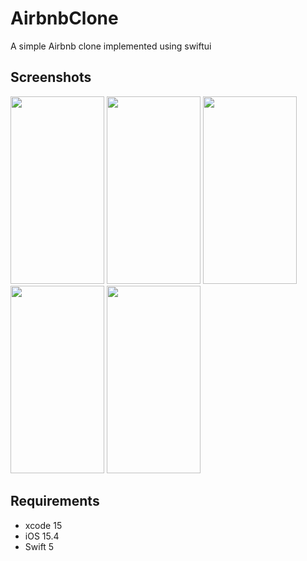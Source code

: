 # AirbnbClone
A simple Airbnb clone implemented using swiftui
## Screenshots
<Img width="150" height="300" src="https://github.com/omarthamri/AirbnbClone/assets/39087448/589de715-44a4-4410-b2e4-2d2a2206eda6"> <Img width="150" height="300" src="https://github.com/omarthamri/AirbnbClone/assets/39087448/72428e88-4ebf-4dbb-a172-d91120eb83d2"> <Img width="150" height="300" src="https://github.com/omarthamri/AirbnbClone/assets/39087448/e9aa375a-499f-4117-9efe-7e44ad1eb933"> <Img width="150" height="300" src="https://github.com/omarthamri/AirbnbClone/assets/39087448/d576a06f-b78a-4297-b331-71a52c0fdb94"> <Img width="150" height="300" src="https://github.com/omarthamri/AirbnbClone/assets/39087448/545f898f-f7d7-488a-b044-84b6c19a7475">
## Requirements
* xcode 15
* iOS 15.4
* Swift 5
